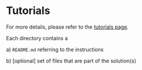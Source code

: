 Tutorials
=========


For more details, please refer to the [tutorials page](https://devops-lecture.as-code.link/tutorials).

Each directory contains a 

a) `README.md` referring to the instructions

b) [optional] set of files that are part of the solution(s)
